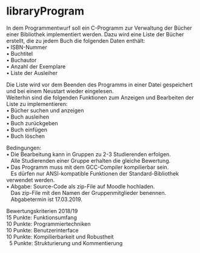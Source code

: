 # libraryProgram

In dem Programmentwurf soll ein C-Programm zur Verwaltung der Bücher einer Bibliothek
implementiert werden. Dazu wird eine Liste der Bücher erstellt, die zu jedem Buch die folgenden Daten enthält:<br>
• ISBN-Nummer<br>
• Buchtitel<br>
• Buchautor<br>
• Anzahl der Exemplare<br>
• Liste der Ausleiher<br>

Die Liste wird vor dem Beenden des Programms in einer Datei gespeichert und bei einem Neustart wieder eingelesen. <br>
Weiterhin sind die folgenden Funktionen zum Anzeigen und Bearbeiten der Liste zu implementieren:<br>
• Bücher suchen und anzeigen<br>
• Buch ausleihen<br>
• Buch zurückgeben<br>
• Buch einfügen<br>
• Buch löschen<br>

Bedingungen:<br>
• Die Bearbeitung kann in Gruppen zu 2-3 Studierenden erfolgen. <br>
  &nbsp;&nbsp;&nbsp;Alle Studierenden einer Gruppe erhalten die gleiche Bewertung.<br>
• Das Programm muss mit dem GCC-Compiler kompilierbar sein. <br>
  &nbsp;&nbsp;&nbsp;Es dürfen nur ANSI-kompatible Funktionen der Standard-Bibliothek verwendet werden.<br>
• Abgabe: Source-Code als zip-File auf Moodle hochladen. <br>
  &nbsp;&nbsp;&nbsp;Das zip-File mit den Namen der Gruppenmitglieder benennen.<br>
  &nbsp;&nbsp;&nbsp;Abgabetermin ist 17.03.2019.<br>

Bewertungskriterien 2018/19<br>
15 Punkte: Funktionsumfang<br>
10 Punkte: Programmiertechniken<br>
10 Punkte: Benutzerinterface<br>
10 Punkte: Kompilierbarkeit und Robustheit<br>
&nbsp;&nbsp;5 Punkte: Strukturierung und Kommentierung<br>

